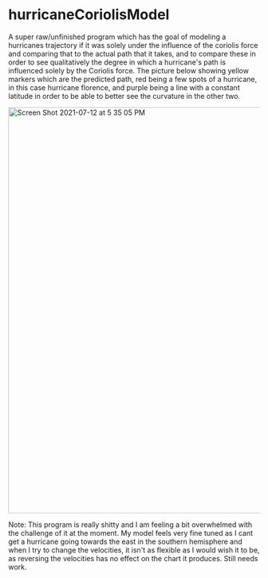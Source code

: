 # hurricaneCoriolisModel

A super raw/unfinished program which has the goal of modeling a hurricanes trajectory if it was solely under the influence of the coriolis force and comparing that to the actual path that it takes, and to compare these in order to see qualitatively the degree in which a hurricane's path is influenced solely by the Coriolis force. 
The picture below showing yellow markers which are the predicted path, red being a few spots of a hurricane, in this case hurricane florence, and purple being a line with a constant latitude in order to be able to better see the curvature in the other two.

<img width="815" alt="Screen Shot 2021-07-12 at 5 35 05 PM" src="https://user-images.githubusercontent.com/37377528/125359538-678e8800-e338-11eb-9e9c-71b251c23c38.png">

Note: This program is really shitty and I am feeling a bit overwhelmed with the challenge of it at the moment. My model feels very fine tuned as I cant get a hurricane going towards the east in the southern hemisphere and when I try to change the velocities, it isn't as flexible as I would wish it to be, as reversing the velocities has no effect on the chart it produces. Still needs work.
